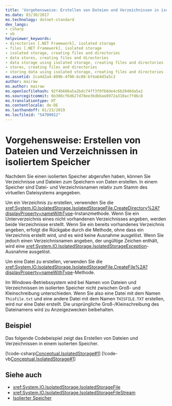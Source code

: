 ```yaml
---
title: 'Vorgehensweise: Erstellen von Dateien und Verzeichnissen in isoliertem Speicher'
ms.date: 03/30/2017
ms.technology: dotnet-standard
dev_langs:
- csharp
- vb
helpviewer_keywords:
- directories [.NET Framework], isolated storage
- files [.NET Framework], isolated storage
- isolated storage, creating files and directories
- data stores, creating files and directories
- data storage using isolated storage, creating files and directories
- stores, creating files and directories
- storing data using isolated storage, creating files and directories
ms.assetid: 2ca4d2a4-809b-4f00-bc08-bf4a64d3a5c3
author: mairaw
ms.author: mairaw
ms.openlocfilehash: 92f4b686a5a2bdc74ff3f0f68de4c6b2048da5a1
ms.sourcegitcommit: 6b308cf6d627d78ee36dbbae8972a310ac7fd6c8
ms.translationtype: HT
ms.contentlocale: de-DE
ms.lasthandoff: 01/23/2019
ms.locfileid: "54709012"
---
```

# <a name="how-to-create-files-and-directories-in-isolated-storage"></a>Vorgehensweise: Erstellen von Dateien und Verzeichnissen in isoliertem Speicher
Nachdem Sie einen isolierten Speicher abgerufen haben, können Sie Verzeichnisse und Dateien zum Speichern von Daten erstellen. In einem Speicher sind Datei- und Verzeichnisnamen relativ zum Stamm des virtuellen Dateisystems angegeben.  
  
 Um ein Verzeichnis zu erstellen, verwenden Sie die <xref:System.IO.IsolatedStorage.IsolatedStorageFile.CreateDirectory%2A?displayProperty=nameWithType>-Instanzmethode. Wenn Sie ein Unterverzeichnis eines nicht vorhandenen Verzeichnisses angeben, werden beide Verzeichnisse erstellt. Wenn Sie ein bereits vorhandenes Verzeichnis angeben, erfolgt die Rückgabe durch die Methode, ohne dass ein Verzeichnis erstellt wird, und es wird keine Ausnahme ausgelöst. Wenn Sie jedoch einen Verzeichnisnamen angeben, der ungültige Zeichen enthält, wird eine <xref:System.IO.IsolatedStorage.IsolatedStorageException>-Ausnahme ausgelöst.  
  
 Um eine Datei zu erstellen, verwenden Sie die <xref:System.IO.IsolatedStorage.IsolatedStorageFile.CreateFile%2A?displayProperty=nameWithType>-Methode.  
  
 Im Windows-Betriebssystem wird bei Namen von Dateien und Verzeichnissen im isolierten Speicher nicht zwischen Groß- und Kleinschreibung unterschieden. Wenn Sie also eine Datei mit dem Namen `ThisFile.txt` und eine andere Datei mit dem Namen `THISFILE.TXT` erstellen, wird nur eine Datei erstellt. Die ursprüngliche Groß-/Kleinschreibung des Dateinamens wird zu Anzeigezwecken beibehalten.  
  
## <a name="example"></a>Beispiel  
 Das folgende Codebeispiel zeigt das Erstellen von Dateien und Verzeichnissen in einem isolierten Speicher.  
  
 [!code-csharp[Conceptual.IsolatedStorage#1](../../../samples/snippets/csharp/VS_Snippets_CLR/conceptual.isolatedstorage/cs/source.cs#1)]
 [!code-vb[Conceptual.IsolatedStorage#1](../../../samples/snippets/visualbasic/VS_Snippets_CLR/conceptual.isolatedstorage/vb/source.vb#1)]  
  
## <a name="see-also"></a>Siehe auch

- <xref:System.IO.IsolatedStorage.IsolatedStorageFile>
- <xref:System.IO.IsolatedStorage.IsolatedStorageFileStream>
- [Isolierter Speicher](../../../docs/standard/io/isolated-storage.md)
